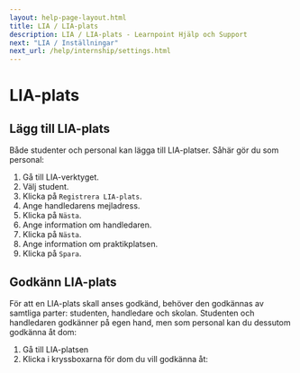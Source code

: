 ```yaml
---
layout: help-page-layout.html
title: LIA / LIA-plats
description: LIA / LIA-plats - Learnpoint Hjälp och Support
next: "LIA / Inställningar"
next_url: /help/internship/settings.html
---
```


# LIA-plats

<!-- only-in-swedish.html -->

## Lägg till LIA-plats

Både studenter och personal kan lägga till LIA-platser. Såhär gör du som personal:

1. Gå till LIA-verktyget.
2. Välj student.
3. Klicka på `Registrera LIA-plats`.
4. Ange handledarens mejladress.
5. Klicka på `Nästa`.
6. Ange information om handledaren.
7. Klicka på `Nästa`.
6. Ange information om praktikplatsen.
7. Klicka på `Spara`.

<!-- desktop-recording.html, { src: "_assets/add-internship.mp4", alt: "Lägg till LIA-plats", theme: "light" } -->


## Godkänn LIA-plats

För att en LIA-plats skall anses godkänd, behöver den godkännas av samtliga parter: studenten, handledare och skolan. Studenten och handledaren godkänner på egen hand, men som personal kan du dessutom godkänna åt dom:

1. Gå till LIA-platsen
2. Klicka i kryssboxarna för dom du vill godkänna åt:

<!-- desktop-screenshot.html, { src: "_assets/approve-internship.png", alt: "Godkänn LIA-plats", theme: "light" } -->
